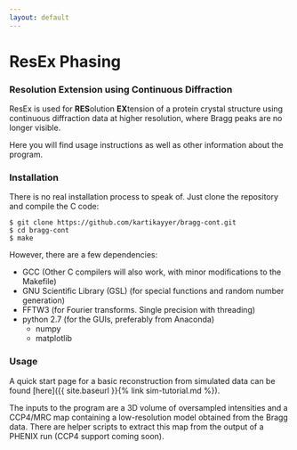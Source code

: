 ```yaml
---
layout: default
---
```


# ResEx Phasing
### Resolution Extension using Continuous Diffraction

ResEx is used for **RES**olution **EX**tension of a protein crystal structure using continuous diffraction data at higher resolution, where Bragg peaks are no longer visible. 

Here you will find usage instructions as well as other information about the program.

### Installation
There is no real installation process to speak of. Just clone the repository and compile the C code:
```
$ git clone https://github.com/kartikayyer/bragg-cont.git
$ cd bragg-cont
$ make
```
However, there are a few dependencies:
 * GCC (Other C compilers will also work, with minor modifications to the Makefile)
 * GNU Scientific Library (GSL) (for special functions and random number generation)
 * FFTW3 (for Fourier transforms. Single precision with threading)
 * python 2.7 (for the GUIs, preferably from Anaconda)
    * numpy
    * matplotlib

### Usage
A quick start page for a basic reconstruction from simulated data can be found [here]({{ site.baseurl }}{% link sim-tutorial.md %}).

The inputs to the program are a 3D volume of oversampled intensities and a CCP4/MRC map containing a low-resolution model obtained from the Bragg data. There are helper scripts to extract this map from the output of a PHENIX run (CCP4 support coming soon).

